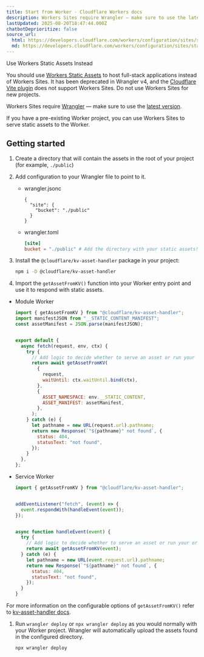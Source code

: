 ```yaml
---
title: Start from Worker · Cloudflare Workers docs
description: Workers Sites require Wrangler — make sure to use the latest version.
lastUpdated: 2025-08-20T18:47:44.000Z
chatbotDeprioritize: false
source_url:
  html: https://developers.cloudflare.com/workers/configuration/sites/start-from-worker/
  md: https://developers.cloudflare.com/workers/configuration/sites/start-from-worker/index.md
---
```


Use Workers Static Assets Instead

You should use [Workers Static Assets](https://developers.cloudflare.com/workers/static-assets/) to host full-stack applications instead of Workers Sites. It has been deprecated in Wrangler v4, and the [Cloudflare Vite plugin](https://developers.cloudflare.com/workers/vite-plugin/) does not support Workers Sites. Do not use Workers Sites for new projects.

Workers Sites require [Wrangler](https://github.com/cloudflare/workers-sdk/tree/main/packages/wrangler) — make sure to use the [latest version](https://developers.cloudflare.com/workers/wrangler/install-and-update/#update-wrangler).

If you have a pre-existing Worker project, you can use Workers Sites to serve static assets to the Worker.

## Getting started

1. Create a directory that will contain the assets in the root of your project (for example, `./public`)

2. Add configuration to your Wrangler file to point to it.

   * wrangler.jsonc

     ```jsonc
     {
       "site": {
         "bucket": "./public"
       }
     }
     ```

   * wrangler.toml

     ```toml
     [site]
     bucket = "./public" # Add the directory with your static assets!
     ```

3. Install the `@cloudflare/kv-asset-handler` package in your project:

   ```sh
   npm i -D @cloudflare/kv-asset-handler
   ```

4. Import the `getAssetFromKV()` function into your Worker entry point and use it to respond with static assets.

* Module Worker

  ```js
  import { getAssetFromKV } from "@cloudflare/kv-asset-handler";
  import manifestJSON from "__STATIC_CONTENT_MANIFEST";
  const assetManifest = JSON.parse(manifestJSON);


  export default {
    async fetch(request, env, ctx) {
      try {
        // Add logic to decide whether to serve an asset or run your original Worker code
        return await getAssetFromKV(
          {
            request,
            waitUntil: ctx.waitUntil.bind(ctx),
          },
          {
            ASSET_NAMESPACE: env.__STATIC_CONTENT,
            ASSET_MANIFEST: assetManifest,
          },
        );
      } catch (e) {
        let pathname = new URL(request.url).pathname;
        return new Response(`"${pathname}" not found`, {
          status: 404,
          statusText: "not found",
        });
      }
    },
  };
  ```

* Service Worker

  ```js
  import { getAssetFromKV } from "@cloudflare/kv-asset-handler";


  addEventListener("fetch", (event) => {
    event.respondWith(handleEvent(event));
  });


  async function handleEvent(event) {
    try {
      // Add logic to decide whether to serve an asset or run your original Worker code
      return await getAssetFromKV(event);
    } catch (e) {
      let pathname = new URL(event.request.url).pathname;
      return new Response(`"${pathname}" not found`, {
        status: 404,
        statusText: "not found",
      });
    }
  }
  ```

For more information on the configurable options of `getAssetFromKV()` refer to [kv-asset-handler docs](https://github.com/cloudflare/workers-sdk/tree/main/packages/kv-asset-handler).

1. Run `wrangler deploy` or `npx wrangler deploy` as you would normally with your Worker project. Wrangler will automatically upload the assets found in the configured directory.

   ```sh
   npx wrangler deploy
   ```
